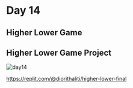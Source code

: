 # Day 14

## Higher Lower Game

## Higher Lower Game Project

![day14](https://github.com/diorithaliti/Python/assets/74361197/08273b0a-159e-4320-9cc1-28f10385f937)

https://replit.com/@diorithaliti/higher-lower-final
